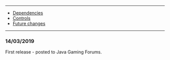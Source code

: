 * * *
* [Dependencies](DEPENDENCIES.md)
* [Controls](CONTROLS.md)
* [Future changes](FUTURE.md)
* * *

### 14/03/2019

First release - posted to Java Gaming Forums.
